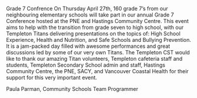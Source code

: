 Grade 7 Confrence 
On Thursday April 27th, 160 grade 7’s from our neighbouring elementary schools will take part in our annual Grade 7 Conference hosted at the PNE and Hastings Community Centre. This event aims to help with the transition from grade seven to high school, with our Templeton Titans delivering presentations on the topics of: High School Experience, Health and Nutrition, and Safe Schools and Bullying Prevention. It is a jam-packed day filled with awesome performances and great discussions led by some of our very own Titans. The Templeton CST would like to thank our amazing Titan volunteers, Templeton cafeteria staff and students, Templeton Secondary School admin and staff, Hastings Community Centre, the PNE, SACY, and Vancouver Coastal Health for their support for this very important event.

Paula Parman, Community Schools Team Programmer
